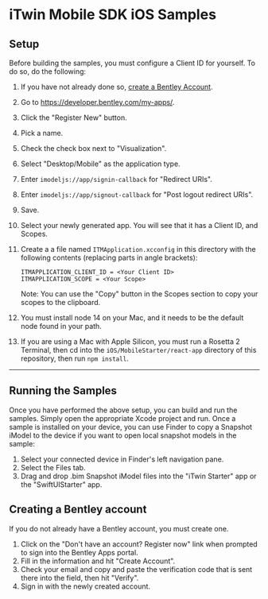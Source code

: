 # iTwin Mobile SDK iOS Samples

## Setup

Before building the samples, you must configure a Client ID for yourself. To do so, do the following:

1. If you have not already done so, [create a Bentley Account](./BentleyAccount.md).
1. Go to <https://developer.bentley.com/my-apps/>.
1. Click the "Register New" button.
1. Pick a name.
1. Check the check box next to "Visualization".
1. Select "Desktop/Mobile" as the application type.
1. Enter `imodeljs://app/signin-callback` for "Redirect URIs".
1. Enter `imodeljs://app/signout-callback` for "Post logout redirect URIs".
1. Save.
1. Select your newly generated app. You will see that it has a Client ID, and Scopes.
1. Create a a file named `ITMApplication.xcconfig` in this directory with the following contents (replacing parts in angle brackets):

    ```xcconfig
    ITMAPPLICATION_CLIENT_ID = <Your Client ID>
    ITMAPPLICATION_SCOPE = <Your Scope>
    ```

    Note: You can use the "Copy" button in the Scopes section to copy your scopes to the clipboard.
1. You must install node 14 on your Mac, and it needs to be the default node found in your path.
1. If you are using a Mac with Apple Silicon, you must run a Rosetta 2 Terminal, then cd into the `iOS/MobileStarter/react-app` directory of this repository, then run `npm install`.


---

## Running the Samples

Once you have performed the above setup, you can build and run the samples. Simply open the appropriate Xcode project and run. Once a sample is installed on your device, you can use Finder to copy a Snapshot iModel to the device if you want to open local snapshot models in the sample:

1. Select your connected device in Finder's left navigation pane.
1. Select the Files tab.
1. Drag and drop .bim Snapshot iModel files into the "iTwin Starter" app or the "SwiftUIStarter" app.

## Creating a Bentley account

If you do not already have a Bentley account, you must create one.

1. Click on the "Don't have an account? Register now" link when prompted to sign into the Bentley Apps portal.
1. Fill in the information and hit "Create Account".
1. Check your email and copy and paste the verification code that is sent there into the field, then hit "Verify".
1. Sign in with the newly created account.
